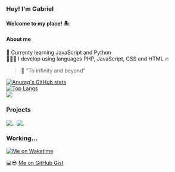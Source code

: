 ### Hey! I'm Gabriel
#### Welcome to my place! 🏝️

#### <b>About me</b>
🎯 Currenty learning JavaScript and Python <br>
👨🏽‍💻 I develop using languages PHP, JavaScript, CSS and HTML 🔥<br>
> 🚀 "To infinity and beyond"

[![Anurag's GitHub stats](https://github-readme-stats.vercel.app/api?username=gabrieszin&show_icons=true&theme=dark)](https://github.com/anuraghazra/github-readme-stats)<br/>
[![Top Langs](https://github-readme-stats.vercel.app/api/top-langs/?username=gabrieszin&layout=compact&theme=dark)](https://github.com/anuraghazra/github-readme-stats)<br/>
![](https://komarev.com/ghpvc/?username=gabrieszin&color=brightgreen&style=for-the-badge&label=VISITAS)

<!--
**gabrieszin/gabrieszin** is a ✨ _special_ ✨ repository because its `README.md` (this file) appears on your GitHub profile.

Here are some ideas to get you started:

- 🔭 I’m currently working on ...
- 🌱 I’m currently learning ...
- 👯 I’m looking to collaborate on ...
- 🤔 I’m looking for help with ...
- 💬 Ask me about ...
- 📫 How to reach me: ...
- 😄 Pronouns: ...
- ⚡ Fun fact: ...
-->

### Projects 

<a href="https://github.com/anuraghazra/github-readme-stats" style="display: inline">
  <img align="center" src="https://github-readme-stats.vercel.app/api/pin/?username=gabrieszin&repo=confirmacao-cca&theme=dark" />
</a>&nbsp;

<a href="https://github.com/anuraghazra/github-readme-stats" style="display: inline">
  <img align="center" src="https://github-readme-stats.vercel.app/api/pin/?username=gabrieszin&repo=calculadora-tempo-de-servico&theme=dark" />
</a>&nbsp;

### Working...

[![Me on Wakatime](https://github-readme-stats.vercel.app/api/wakatime?username=gabrieszin&theme=vue-dark)](https://github.com/)

💻😎 [Me on GitHub Gist](https://gist.github.com/gabrieszin)
